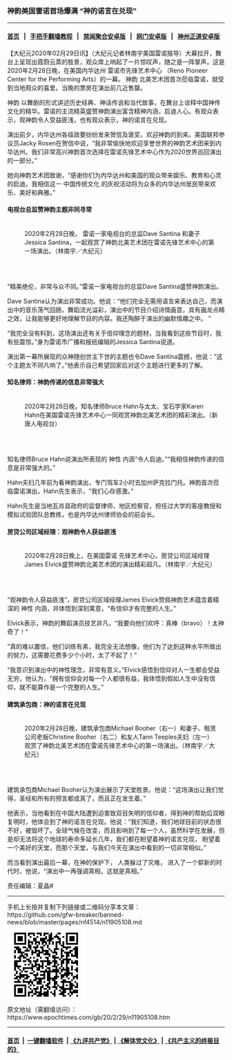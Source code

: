 ### 神韵美国雷诺首场爆满 “神的诺言在兑现”
------------------------

#### [首页](https://github.com/gfw-breaker/banned-news/blob/master/README.md) &nbsp;&nbsp;|&nbsp;&nbsp; [手把手翻墙教程](https://github.com/gfw-breaker/guides/wiki) &nbsp;&nbsp;|&nbsp;&nbsp; [禁闻聚合安卓版](https://github.com/gfw-breaker/bn-android) &nbsp;&nbsp;|&nbsp;&nbsp; [网门安卓版](https://github.com/oGate2/oGate) &nbsp;&nbsp;|&nbsp;&nbsp; [神州正道安卓版](https://github.com/SzzdOgate/update) 



<div><p>
 【大纪元2020年02月29日讯】（大纪元记者林南宇美国雷诺报导）大幕拉开，舞台上呈现出霞蔚云蒸的胜景，观众席上响起了一片惊叹声，随之是一阵掌声。这是2020年2月28日晚，在美国内华达州
 <ok href="https://www.epochtimes.com/gb/tag/%E9%9B%B7%E8%AF%BA%E5%B8%82%E5%85%88%E9%94%8B%E8%89%BA%E6%9C%AF%E4%B8%AD%E5%BF%83.html">
  雷诺市先锋艺术中心
 </ok>
 （Reno Pioneer Center for the Performing Arts）的一幕。
 <ok href="https://www.epochtimes.com/gb/tag/%E7%A5%9E%E9%9F%B5.html">
  神韵
 </ok>
 北美艺术团首次莅临雷诺，就受到当地观众的喜爱。当晚的票房在演出前几近售罄。
</p>
<p>
 <ok href="https://www.epochtimes.com/gb/tag/%E7%A5%9E%E9%9F%B5.html">
  神韵
 </ok>
 以舞剧的形式讲述历史经典、神话传说和当代故事，在舞台上诠释中国神传文化的精华。雷诺的主流精英盛赞神韵演出富含精神内涵，启迪人心。有观众表示，观神韵令人受益匪浅，也有观众表示，神的诺言在兑现。
</p>
<p>
 演出前夕，内华达州各级政要纷纷发来贺信及褒奖，欢迎神韵的到来。美国联邦参议员Jacky Rosen在贺信中说，“我非常愉快地欢迎享誉世界的神韵艺术团来到内华达州。我们非常高兴神韵首次选择在雷诺先锋艺术中心作为2020世界巡回演出的一部分。”
</p>
<p>
 她向神韵艺术团致谢，“感谢你们为内华达州和美国的观众带来娱乐、教育和心灵的启迪。我相信这一
 <ok href="https://www.epochtimes.com/gb/tag/%E4%B8%AD%E5%9B%BD%E4%BC%A0%E7%BB%9F%E6%96%87%E5%8C%96.html">
  中国传统文化
 </ok>
 的庆祝活动将为众多的内华达州居民带来欢乐、美好和典雅。”
</p>
<h4>
 电视台总监赞神韵主题非同寻常
</h4>
<figure class="wp-caption aligncenter" id="attachment_11904974" style="width: 450px">
 <ok href="http://i.epochtimes.com/assets/uploads/2020/02/2002290244361886.jpg">
  <img alt="" class="wp-image-11904974 size-medium" src="http://i.epochtimes.com/assets/uploads/2020/02/2002290244361886-450x300.jpg"/>
 </ok>
 <br/><figcaption class="wp-caption-text">
  2020年2月28日晚， 雷诺一家电视台的总监Dave Santina 和妻子Jessica Santina，一起观赏了神韵北美艺术团在雷诺先锋艺术中心的第一场演出。（林南宇／大纪元）
 </figcaption><br/>
</figure><br/>
<p>
 “精美绝伦，非常与众不同。”雷诺一家电视台的总监Dave Santina盛赞神韵演出。
</p>
<p>
 Dave Santina认为演出非常成功。他说：“他们完全无需用语言来表达自己，而演出中的音乐荡气回肠，舞蹈流光溢彩，演出中的节目介绍诗情画意，具有画龙点睛之效，让我能够更好地理解节目的内容。我还陶醉于演出的幽默情趣之中。 ”
</p>
<p>
 “我完全没有料到，这场演出还有关于信仰理念的题材，当我看到这些节目时，我有些震惊。”身为雷诺市广播和报纸编辑的Jessica Santina说道。
</p>
<p>
 演出第一幕所展现的众神随创世主下世的主题也令Dave Santina震撼，他说：“这个主题太不同凡响了。”他表示自己希望回家后对这个主题进行更多的了解。
</p>
<h4>
 知名律师：神韵传递的信息非常强大
</h4>
<figure class="wp-caption aligncenter" id="attachment_11904985" style="width: 450px">
 <ok href="http://i.epochtimes.com/assets/uploads/2020/02/2002290353321886.jpg">
  <img alt="" class="wp-image-11904985 size-medium" src="http://i.epochtimes.com/assets/uploads/2020/02/2002290353321886-450x300.jpg"/>
 </ok>
 <br/><figcaption class="wp-caption-text">
  2020年2月28日晚，知名律师Bruce Hahn与太太、宝石学家Karen Hahn在美国雷诺先锋艺术中心一同观赏神韵北美艺术团的精彩演出。（新唐人电视台）
 </figcaption><br/>
</figure><br/>
<p>
 知名律师Bruce Hahn说演出所表现的
 <ok href="https://www.epochtimes.com/gb/tag/%E7%A5%9E%E6%80%A7.html">
  神性
 </ok>
 内涵“令人启迪。”“我相信神韵传递的信息是非常强大的。”
</p>
<p>
 Hahn夫妇几年前为看神韵演出，专门驾车2小时去加州萨克拉门托。神韵首次莅临雷诺演出，Hahn先生表示，“我们心存感激。”
</p>
<p>
 Hahn先生是当地瓦肖县政府的监督律师、地区检察官，担任过大学的客座教授和模拟试验团队总教练，也是内华达州律师协会的前会长。
</p>
<h4>
 房贷公司区域经理：观神韵令人获益匪浅
</h4>
<figure class="wp-caption aligncenter" id="attachment_11904840" style="width: 450px">
 <ok href="http://i.epochtimes.com/assets/uploads/2020/02/2002290205571886.jpg">
  <img alt="" class="wp-image-11904840 size-medium" src="http://i.epochtimes.com/assets/uploads/2020/02/2002290205571886-450x300.jpg"/>
 </ok>
 <br/><figcaption class="wp-caption-text">
  2020年2月28日晚上，在美国雷诺 先锋艺术中心，房贷公司区域经理James Elvick盛赞神韵北美艺术团的演出精彩超凡。（林南宇／大纪元）
 </figcaption><br/>
</figure><br/>
<p>
 “观神韵令人获益匪浅”，房贷公司区域经理James Elvick赞佩神韵艺术蕴含着精深的
 <ok href="https://www.epochtimes.com/gb/tag/%E7%A5%9E%E6%80%A7.html">
  神性
 </ok>
 内涵，并体悟到深刻寓意，“有信仰才有完整的人生。”
</p>
<p>
 Elvick表示，神韵的舞蹈演员技艺非凡，“我要向他们欢呼：真棒（bravo）！太神奇了！”
</p>
<p>
 “真的难以置信，他们训练有素，我完全无法想像，他们为了达到这种水平所做出的努力，这需要花费多少个小时，太了不起了！”
</p>
<p>
 “我意识到演出中的神性理念，非常有意义。”Elvick感悟到信仰对人一生都会受益无穷，他认为，“拥有信仰会对每一个人都很有益，我体悟到假如人生中没有信仰，就不能算作是一个完整的人生。”
</p>
<h4>
 建筑承包商：神的诺言在兑现
</h4>
<figure class="wp-caption aligncenter" id="attachment_11905037" style="width: 450px">
 <ok href="http://i.epochtimes.com/assets/uploads/2020/02/2002290245071886.jpg">
  <img alt="" class="wp-image-11905037 size-medium" src="http://i.epochtimes.com/assets/uploads/2020/02/2002290245071886-450x300.jpg"/>
 </ok>
 <br/><figcaption class="wp-caption-text">
  2020年2月28日晚，建筑承包商Michael Booher（右一）和妻子、租赁公司老板Christine Booher（右二）和友人Tann Teeples夫妇（左一）观赏了神韵北美艺术团在雷诺先锋艺术中心的第一场演出。（林南宇／大纪元）
 </figcaption><br/>
</figure><br/>
<p>
 建筑承包商Michael Booher认为演出展示了天堂胜景。他说：“这场演出让我们觉得，圣经和所有的预言都成真了，而且正在发生着。”
</p>
<p>
 他表示，当他看到在中国大陆遭到迫害致双目失明的信仰者，得到神的帮助后双眼复明时，他体会到了神的诺言在兑现。他说：“我们知道，我们地球目前的状态很不好，被毁坏了。全球气候在改变，而且影响到了每一个人，虽然科学在发展，但是却无法将这个地球的寿命多延长几年，我们都在盼望着神的诺言兑现， 盼望着一个美好的天堂，而那个天堂，与我们今天在演出中看到的一切非常相似。”
</p>
<p>
 而当看到演出最后一幕，在神的保护下， 人类躲过了灾难， 进入了一个崭新的时代时，他说，“演出中一再强调真相，这就是真相。”
</p>
<p>
 责任编辑：夏晶#
</p>
</div>
<hr/>
手机上长按并复制下列链接或二维码分享本文章：<br/>
https://github.com/gfw-breaker/banned-news/blob/master/pages/nf4514/n11905108.md <br/>
<a href='https://github.com/gfw-breaker/banned-news/blob/master/pages/nf4514/n11905108.md'><img src='https://github.com/gfw-breaker/banned-news/blob/master/pages/nf4514/n11905108.md.png'/></a> <br/>
原文地址（需翻墙访问）：https://www.epochtimes.com/gb/20/2/29/n11905108.htm


------------------------
#### [首页](https://github.com/gfw-breaker/banned-news/blob/master/README.md) &nbsp;|&nbsp; [一键翻墙软件](https://github.com/gfw-breaker/nogfw/blob/master/README.md) &nbsp;| [《九评共产党》](https://github.com/gfw-breaker/9ping.md/blob/master/README.md#九评之一评共产党是什么) | [《解体党文化》](https://github.com/gfw-breaker/jtdwh.md/blob/master/README.md) | [《共产主义的终极目的》](https://github.com/gfw-breaker/gczydzjmd.md/blob/master/README.md)


<img src='http://gfw-breaker.win/banned-news/pages/nf4514/n11905108.md' width='0px' height='0px'/>
